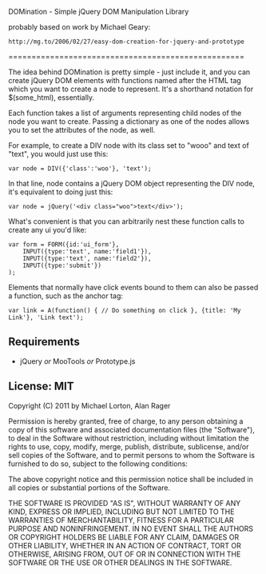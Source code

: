 DOMination - Simple jQuery DOM Manipulation Library

probably based on work by Michael Geary:

    http://mg.to/2006/02/27/easy-dom-creation-for-jquery-and-prototype
===================================================

The idea behind DOMination is pretty simple - just include it, and you can create jQuery DOM elements with functions named after the HTML tag which you want to create a node to represent.  It's a shorthand notation for $(some_html), essentially.

Each function takes a list of arguments representing child nodes of the node you want to create.  Passing a dictionary as one of the nodes allows you to set the attributes of the node, as well.

For example, to create a DIV node with its class set to "wooo" and text of "text", you would just use this:

	var node = DIV({'class':'woo'}, 'text');

In that line, node contains a jQuery DOM object representing the DIV node, it's equivalent to doing just this:

	var node = jQuery('<div class="woo">text</div>');

What's convenient is that you can arbitrarily nest these function calls to create any ui you'd like:

	var form = FORM({id:'ui_form'},
		INPUT({type:'text', name:'field1'}),
		INPUT({type:'text', name:'field2'}),
		INPUT({type:'submit'})
	);

Elements that normally have click events bound to them can also be passed a function, such as the anchor tag:

    var link = A(function() { // Do something on click }, {title: 'My Link'}, 'Link text');

Requirements
------------

* jQuery *or* MooTools *or* Prototype.js

License: MIT
------------

Copyright (C) 2011 by Michael Lorton, Alan Rager

Permission is hereby granted, free of charge, to any person obtaining a copy of this software and associated documentation files (the "Software"), to deal in the Software without restriction, including without limitation the rights to use, copy, modify, merge, publish, distribute, sublicense, and/or sell copies of the Software, and to permit persons to whom the Software is furnished to do so, subject to the following conditions:

The above copyright notice and this permission notice shall be included in all copies or substantial portions of the Software.

THE SOFTWARE IS PROVIDED "AS IS", WITHOUT WARRANTY OF ANY KIND, EXPRESS OR IMPLIED, INCLUDING BUT NOT LIMITED TO THE WARRANTIES OF MERCHANTABILITY, FITNESS FOR A PARTICULAR PURPOSE AND NONINFRINGEMENT. IN NO EVENT SHALL THE AUTHORS OR COPYRIGHT HOLDERS BE LIABLE FOR ANY CLAIM, DAMAGES OR OTHER LIABILITY, WHETHER IN AN ACTION OF CONTRACT, TORT OR OTHERWISE, ARISING FROM, OUT OF OR IN CONNECTION WITH THE SOFTWARE OR THE USE OR OTHER DEALINGS IN THE SOFTWARE.

